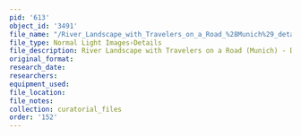 ```yaml
---
pid: '613'
object_id: '3491'
file_name: "/River_Landscape_with_Travelers_on_a_Road_%28Munich%29_detail_1.jpg"
file_type: Normal Light Images›Details
file_description: River Landscape with Travelers on a Road (Munich) - Detail 1
original_format:
research_date:
researchers:
equipment_used:
file_location:
file_notes:
collection: curatorial_files
order: '152'
---
```

